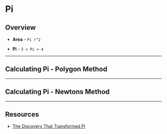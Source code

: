 # Pi

## Overview

* __Area__ - `Pi r^2`

* __Pi__ - `3 < Pi > 4`

---

## Calculating Pi - Polygon Method

---

## Calculating Pi - Newtons Method


---

## Resources

* [The Discovery That Transformed Pi](https://www.youtube.com/watch?v=gMlf1ELvRzc)
